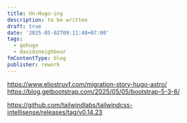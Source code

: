 ```yaml
---
title: Un-Hugo-ing
description: to be written
draft: true
date: '2025-05-02T09:11:40+07:00'
tags:
  - gohugo
  - davidsneighbour
fmContentType: blog
publisher: rework
---
```






<https://www.eliostruyf.com/migration-story-hugo-astro/>
<https://blog.getbootstrap.com/2025/05/05/bootstrap-5-3-6/>

<https://github.com/tailwindlabs/tailwindcss-intellisense/releases/tag/v0.14.23>
